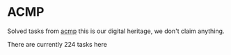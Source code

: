 # ACMP

Solved tasks from [acmp](https://acmp.ru/index.asp?main=tasks) this is our digital heritage, we don't claim anything.

There are currently 224 tasks here
